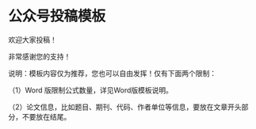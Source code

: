 # 公众号投稿模板

欢迎大家投稿！

非常感谢您的支持！

说明：模板内容仅为推荐，您也可以自由发挥！仅有下面两个限制：

（1）Word 版限制公式数量，详见Word版模板说明。

（2）论文信息，比如题目、期刊、代码、作者单位等信息，要放在文章开头部分，不要放在结尾。
